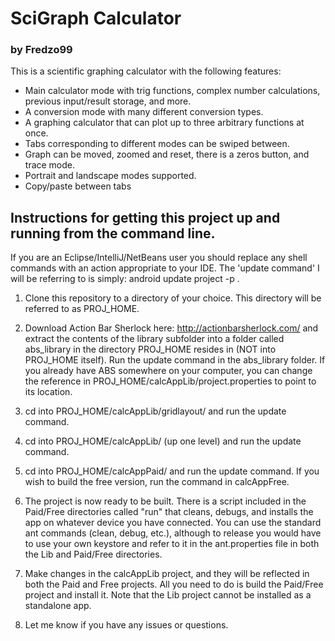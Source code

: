 # SciGraph Calculator
### by Fredzo99

This is a scientific graphing calculator with the following features:
* Main calculator mode with trig functions, complex number calculations, previous input/result storage, and more.
* A conversion mode with many different conversion types.
* A graphing calculator that can plot up to three arbitrary functions at once.
* Tabs corresponding to different modes can be swiped between.
* Graph can be moved, zoomed and reset, there is a zeros button, and trace mode.
* Portrait and landscape modes supported.
* Copy/paste between tabs

## Instructions for getting this project up and running from the command line.

If you are an Eclipse/IntelliJ/NetBeans user you should replace any shell commands with an action appropriate to your IDE.
The 'update command' I will be referring to is simply:
android update project -p .

1. Clone this repository to a directory of your choice. This directory will be referred to as PROJ_HOME.

2. Download Action Bar Sherlock here:  http://actionbarsherlock.com/ and extract the contents of the library subfolder into a folder called abs_library in the directory PROJ_HOME resides in (NOT into PROJ_HOME itself). Run the update command in the abs_library folder. If you already have ABS somewhere on your computer, you can change the reference in PROJ_HOME/calcAppLib/project.properties to point to its location.

3. cd into PROJ_HOME/calcAppLib/gridlayout/ and run the update command.

4. cd into PROJ_HOME/calcAppLib/ (up one level) and run the update command.

5. cd into PROJ_HOME/calcAppPaid/ and run the update command. If you wish to build the free version, run the command in calcAppFree.

6. The project is now ready to be built. There is a script included in the Paid/Free directories called "run" that cleans, debugs, and installs the app on whatever device you have connected. You can use the standard ant commands (clean, debug, etc.), although to release you would have to use your own keystore and refer to it in the ant.properties file in both the Lib and Paid/Free directories.

7. Make changes in the calcAppLib project, and they will be reflected in both the Paid and Free projects. All you need to do is build the Paid/Free project and install it. Note that the Lib project cannot be installed as a standalone app.

8. Let me know if you have any issues or questions.
